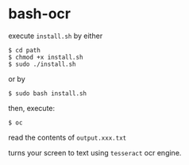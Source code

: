 bash-ocr
========

execute `install.sh` by either

    $ cd path
    $ chmod +x install.sh
    $ sudo ./install.sh
or by

    $ sudo bash install.sh

then, execute: 

    $ oc  
read the contents of `output.xxx.txt`

turns your screen to text using `tesseract` ocr engine. 
